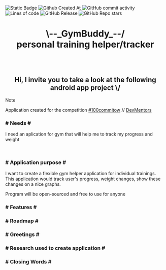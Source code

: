 ![Static Badge](https://img.shields.io/badge/Technology-Kotlin-8A2BE2)
![Github Created At](https://img.shields.io/github/created-at/Lewan24/GymBuddy)
![GitHub commit activity](https://img.shields.io/github/commit-activity/w/Lewan24/GymBuddy)
![Lines of code](https://img.shields.io/tokei/lines/github/Lewan24/GymBuddy)
![GitHub Release](https://img.shields.io/github/v/release/Lewan24/GymBuddy)
![GitHub Repo stars](https://img.shields.io/github/stars/Lewan24/GymBuddy)

<h1 align="center">\--_GymBuddy_--/<br>personal training helper/tracker</h1>

<br><br>

<h2 align="center">Hi, I invite you to take a look at the following android app project \/</h2>

> [!NOTE]
> <p align="left">Application created for the competition <a href="https://100commitow.pl">#100commitow</a> // <a href="https://devmentors.io/">DevMentors</a></p>

<h3 align="left"># Needs #</h3>
<p align="left">I need an aplication for gym that will help me to track my progress and weight</p>

<br>

<h3 align="left"># Application purpose #</h3>
<p align="left">I want to create a flexible gym helper application for individual trainings.<br>This application would track user's progress, weight changes, show these changes on a nice graphs.</p>
<p align="left">Program will be open-sourced and free to use for anyone</p>

<h3 align="left"># Features #</h3>

<h3 align="left"># Roadmap #</h3>

<h3 align="left"># Greetings #</h3>

<h3 align="left"># Research used to create application #</h3>

<h3 align="left"># Closing Words #</h3>
